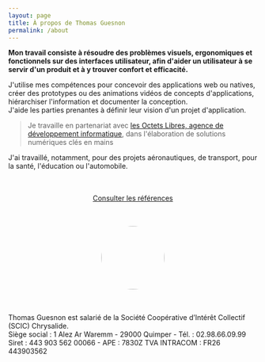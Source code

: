 ```yaml
---
layout: page
title: À propos de Thomas Guesnon
permalink: /about
---
```


**Mon travail consiste à résoudre des problèmes visuels, ergonomiques et fonctionnels sur des interfaces utilisateur, afin d'aider un utilisateur à se servir d'un produit et à y trouver confort et efficacité.**

J'utilise mes compétences pour concevoir des applications web ou natives, créer des prototypes ou des animations vidéos de concepts d'applications, hiérarchiser l'information et documenter la conception.<br/>
J'aide les parties prenantes à définir leur vision d'un projet d'application.

> Je travaille en partenariat avec <a href="https://www.lesoctetslibres.com/" target="blank">les Octets Libres, agence de développement informatique</a>, dans l'élaboration de solutions numériques clés en mains

J'ai travaillé, notamment, pour des projets aéronautiques, de transport, pour la santé, l'éducation ou l'automobile.

<div style="width:100%; text-align:center; margin:3rem 0;">
<a type="button" class="btn btn-outline-primary" href="/references">Consulter les références</a>
</div>



<img src="/assets/images/profile-pic-2020.webp" style="width: 128px; margin: 0 auto 3rem auto; display: block; border-radius: 96px;"/>

Thomas Guesnon est salarié de la Société Coopérative d’Intérêt Collectif (SCIC) Chrysalide.<br/>
Siège social : 1 Alez Ar Waremm - 29000 Quimper - Tél. : 02.98.66.09.99<br/>
Siret : 443 903 562 00066 - APE : 7830Z TVA INTRACOM : FR26 443903562
